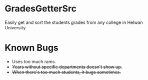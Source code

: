 # GradesGetterSrc
Easily get and sort the students grades from any college in Helwan University.

# Known Bugs
<ul>
<li>Uses too much rams.</li>
<li><del>Years without specific departments doesn't show up.</del></li>
<li><del>When there's too much students, it bugs sometimes.</del></li>
</ul>
